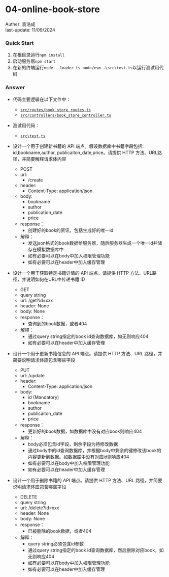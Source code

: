 # 04-online-book-store
Auther: 袁浩成  
last-update: 11/09/2024

### Quick Start
1. 在根目录运行`npm install`
2. 启动服务器`npm start`
3. 在新的终端运行`node --loader ts-node/esm .\src\test.ts`以运行测试用代码

### Answer
- 代码主要逻辑在以下文件中：
    - [`src/routes/book_store_routes.ts`](src/routes/book_store_routes.ts)
    - [`src/controllers/book_store_controller.ts`](src/controllers/book_store_controller.ts)
- 测试用代码：
    - [`src\test.ts`](src\test.ts)
- 设计一个用于创建新书籍的 API 端点。假设数据库中书籍字段包括: id,bookname,author, publicaiton_date,price。请提供 HTTP 方法、URL路径，并简要解释请求体内容
    - POST
    - url: 
        - /create
    - header: 
        - Content-Type: application/json
    - body: 
        - bookname
        - author
        - publication_date
        - price
    - response：
        - 创建好的book的资讯，包括生成好的唯一id
    - 解释：
        - 发送json格式的book数据给服务器，随后服务器生成一个唯一id并储存在模拟数据库中
        - 如有必要可以在body中加入权限管理功能
        - 如有必要可以在header中加入缓存管理

- 设计一个用于获取特定书籍详情的 API 端点。请提供 HTTP 方法、URL路径，并说明如何在URL中传递书籍 ID
    - GET
    - query string
    - url: /get?id=xxx
    - header: None
    - body: None
    - response：
        - 查询到的book数据，或者404
    - 解释：
        - 通过query string指定的book id查询数据库，如无则响应404
        - 如有必要可以在header中加入缓存管理

- 设计一个用于更新书籍信息的 API 端点。请提供 HTTP 方法、URL 路径，并简要说明请求体应包含哪些字段
    - PUT
    - url: /update
    - header: 
        - Content-Type: application/json
    - body: 
        - id (Mandatory)
        - bookname
        - author
        - publicaiton_date
        - price
    - response：
        - 更新好的book数据，如数据库中没有对应book则响应404
    - 解释：
        - body必须包含id字段，剩余字段为待修改数据
        - 通过body中的id查询数据库，并根据body中剩余的键修改该book的内容更新到数据。如数据库中没有对应id则响应404
        - 如有必要可以在body中加入权限管理功能
        - 如有必要可以在header中加入缓存管理

- 设计一个用于删除书籍的 API 端点。请提供 HTTP 方法、URL 路径，并简要说明请求体应包含哪些字段
    - DELETE
    - query string
    - url: /delete?id=xxx
    - header: None
    - body: None
    - response：
        - 已被删除的book数据，或者404
    - 解释：
        - query string必须包含id参数
        - 通过query string指定的book id查询数据库，然后删除对应book，如无则响应404
        - 如有必要可以在body中加入权限管理功能
        - 如有必要可以在header中加入缓存管理
